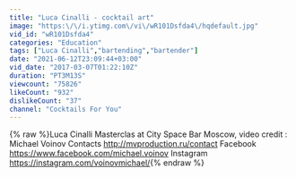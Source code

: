 ```yaml
---
title: "Luca Cinalli - cocktail art"
image: "https:\/\/i.ytimg.com\/vi\/wR101Dsfda4\/hqdefault.jpg"
vid_id: "wR101Dsfda4"
categories: "Education"
tags: ["Luca Cinalli","bartending","bartender"]
date: "2021-06-12T23:09:44+03:00"
vid_date: "2017-03-07T01:22:10Z"
duration: "PT3M13S"
viewcount: "75826"
likeCount: "932"
dislikeCount: "37"
channel: "Cocktails For You"
---
```

{% raw %}Luca Cinalli Masterclas at City Space Bar Moscow, video credit : Michael Voinov  Contacts <a rel="nofollow" target="blank" href="http://mvproduction.ru/contact">http://mvproduction.ru/contact</a> Facebook <a rel="nofollow" target="blank" href="https://www.facebook.com/michael.voinov">https://www.facebook.com/michael.voinov</a> Instagram <a rel="nofollow" target="blank" href="https://instagram.com/voinovmichael/">https://instagram.com/voinovmichael/</a>{% endraw %}
